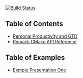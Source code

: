 [![Build Status](https://travis-ci.com/d-k-ivanov/slides.svg?branch=master)](https://travis-ci.com/d-k-ivanov/slides)

## Table of Contents

- [Personal Productivity and GTD](https://d-k-ivanov.github.io/slides/Personal_Productivity_and_GTD)
- [Remark-CMake API Reference](https://d-k-ivanov.github.io/slides/Remark_CMake_API_Reference)

## Table of Examples

- [Exmple Presentation One](https://d-k-ivanov.github.io/slides/Example_One)
